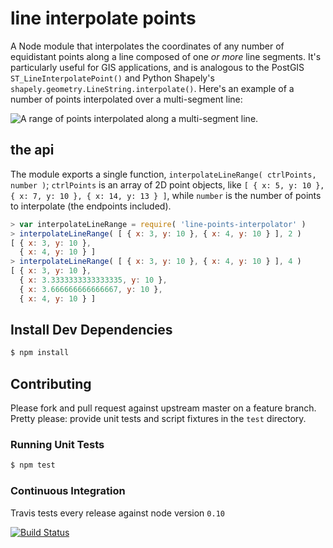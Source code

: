 # line interpolate points
A Node module that interpolates the coordinates of any number of equidistant points along a line composed of one *or
more* line segments. It's particularly useful for GIS applications, and is analogous to the PostGIS
`ST_LineInterpolatePoint()` and Python Shapely's `shapely.geometry.LineString.interpolate()`. Here's an example of a
number of points interpolated over a multi-segment line:

![A range of points interpolated along a multi-segment line.](https://raw.githubusercontent.com/pelias/line-interpolate-points/master/line_points_interpolation.png)

## the api
The module exports a single function, `interpolateLineRange( ctrlPoints, number )`; `ctrlPoints` is an array of 2D
point objects, like `[ { x: 5, y: 10 }, { x: 7, y: 10 }, { x: 14, y: 13 } ]`, while `number` is the number of points to
interpolate (the endpoints included).

```javascript
> var interpolateLineRange = require( 'line-points-interpolator' )
> interpolateLineRange( [ { x: 3, y: 10 }, { x: 4, y: 10 } ], 2 )
[ { x: 3, y: 10 },
  { x: 4, y: 10 } ]
> interpolateLineRange( [ { x: 3, y: 10 }, { x: 4, y: 10 } ], 4 )
[ { x: 3, y: 10 },
  { x: 3.3333333333333335, y: 10 },
  { x: 3.666666666666667, y: 10 },
  { x: 4, y: 10 } ]
```

## Install Dev Dependencies

```bash
$ npm install
```

## Contributing

Please fork and pull request against upstream master on a feature branch. Pretty please: provide unit tests and script
fixtures in the `test` directory.

### Running Unit Tests

```bash
$ npm test
```

### Continuous Integration

Travis tests every release against node version `0.10`

[![Build Status](https://travis-ci.org/pelias/line-interpolate-points.svg)](https://travis-ci.org/pelias/line-interpolate-points)
